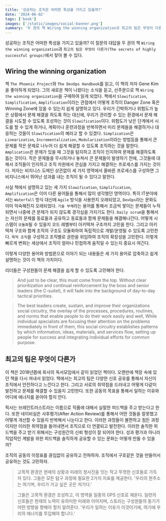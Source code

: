 ```yaml
---
title: '성공하는 조직은 어떠한 특성을 가지고 있을까?'
date: '2024-06-02'
tags: ['book']
images: ['/static/images/social-banner.png']
summary: '두 권의 책 Wiring the winning organization과 최고의 팀은 무엇이 다른가(The secrets of highly successful groups)을 읽었다. 성공하는 조직은 어떠한 특성을 가지고 있는지 두 권의 책으로 살펴보았다.'
---
```


성공하는 조직은 어떠한 특성을 가지고 있을까? 이 질문의 대답을 두 권의 책 `Wiring the winning organization`과 `최고의 팀은 무엇이 다른가(The secrets of highly successful groups)`에서 찾아 볼 수 있다.

## Wiring the winning organization

책 `The Phoenix Project`와 `The DevOps Handbook`를 읽고, 이 책의 저자 Gene Kim을 좋아하게 되었다. 그의 새로운 책이 나왔다는 소식을 듣고, 선주문으로 책 `Wiring the winning organization`을 구매하여 읽게 되었다. 책에서 `Slowification`, `Simplification`, `Amplification`이라는 관점에서 어떻게 조직이 Danger Zone 혹은 Winning Zone에 있을 수 있는지 쉽게 설명하고 있다. 우리가 긴박하거나 위험도가 높은 상황에서 문제 해결을 하도록 하는 대신에, 우리가 관리할 수 있는 환경에서 문제 해결을 시도할 수 있도록 조성하는 것이 `Slowification`이다. 위험도가 낮은 단계에서 시도를 할 수 있게 하거나, 계획이나 훈련과정을 반복하면서 미리 문제들을 해결하거나 대응하는 것들이 `Slowification`의 예라고 할 수 있겠다. `Simplication`은 `Linearization`, `Incrementalization`, `Modularization`이라는 방법등을 통해서 큰 문제를 작은 문제로 나누어 더 쉽게 해결할 수 있도록 조직하는 것을 말한다. `Amplication`은 문제가 있을 때 그것을 탐지하고 조직이 인지하여 문제를 해결하도록 돕는 것이다. 작은 문제들을 무시하거나 놓쳐서 큰 문제들이 발생하기 전에, 그것들에 대해서 조직들이 인지하고 조직 차원에서 관심을 가지고 해결하는 프로세스를 가지는 것이다. 저자는 비지니스 도메인 상관없이 세 가지 영역에서 올바른 프로세스를 구성하면 그 비지니스에서 뛰어난 성과를 내는 조직이 될 수 있다고 말한다.

사실 책에서 설명하고 있는 세 가지 `Slowification`, `Simplification`, `Amplification`은 이미 다른 용어들을 통해서 많이 생각했던 영역이다. 특히 IT분야에서는 `Waterfall` 방식 대신에 `Agile` 방식을 사용한지 오래되었고, `DevOps`라는 문화도 이미 익숙해진지 오래되었다. `기술 부채`라는 용어를 통해서 조금씩 쌓이는 문제들이 누적되면서 나중에 큰 문제가 되지 않도록 경각심을 가지기도 한다. `Daily scrum`을 통해서는 자신의 문제를 동료들과 공유하고 동료들과 함께 문제들을 해결해나간다. 어떻게 시스템이 `모듈화`될 수 있을지 코드 레벨부터 아키텍쳐 구조까지 고민을 한다. 그리고 아키텍쳐 구조와 함께 조직의 구조도 모듈화하여 독립적으로 개발/운영될 수 있도록 고민한다. `목적 조직`을 구성하고 조직별로 권한을 위임하여 조직의 확장성을 고민한다. 이렇게 빠르게 변화는 세상에서 조직이 얼마나 민첩하게 움직일 수 있는지 중요시 여긴다.

이렇게 다양한 용어와 방법론으로 이야기 되는 내용들은 세 가지 용어로 압축하고 쉽게 설명하는 것이 이 책의 가치이다.

리더들은 구성원들이 문제 해결을 쉽게 할 수 있도록 고민해야 한다.

> And just to be clear, this must come from the top. Without clear prioritization and continual reinforcement by the boss and senior leaders (the C-suitel), it will fade into the background of day-to-day tactical priorities.

> The best leaders create, sustain, and improve their organizations social circuitry, the overlay of the processes, procedures, routines, and norms that enable people to do their work easily and well, While individual specialists are focusing their attention on the problems immediately in front of them, this social circuitry establishes patterns by which information, ideas, materials, and services flow, setting up people for success and integrating individual efforts for common purpose.

## 최고의 팀은 무엇이 다른가

이 책은 2018년쯤에 회사의 독서모임에서 같이 읽었던 책이다. 오랜만에 책장 속에 있던 책을 다시 꺼내서 읽었다. 책에서는 최고의 팀은 다양한 신호 공유를 통해서 자신이 조직에서 안전하다고 느낀다고 한다. 그리고 서로의 취약점을 드러내고 어떻게 다같이 발전하고 문제를 해결할 수 있을지 고민한다. 또한 공동의 목표을 통해서 일하는 이유와 어디에 에너지를 쏟아야 할지 안다.

픽사는 브레인트러스트라는 이름으로 작품에 대해서 실랄한 피드백을 주고 받는다고 한다. 또한 네이비실은 사후평가(After Action Review)를 통해서 어떤 것들을 잘못했고 어떻게 개선할 수 있을지 반복해서 나눈다고 한다. 이러한 과정들이 불편하고 힘든 과정이지만 이러한 취약점을 들어내면서 조직으로 더 연결되고 발전한다. 이러한 솔직한 피드백을 주고 받기 위해서는 구성원간의 신뢰 형성이 잘 되어야 한다. 성과 평가과 아니라 직업적인 계발을 위한 피드백을 솔직하게 공유할 수 있는 문화는 어떻게 만들 수 있을까?

조직의 공동의 이정표를 끊임없이 공유하고 전파하자. 조직에서 구호같은 것을 만들어서 공유하는 것도 고민하자.

> 고목적 환경은 현재의 상황과 미래의 청사진을 잇는 작고 뚜렷한 신호들로 가득 차 있다. 그들은 모든 탐구 과정에 필요한 2가지 지표를 제공한다. '우리의 현주소는 여기며, 우리가 가고 싶은 곳은 저기다.'

> 그들은 고목적 환경은 조성하고, 이 영역을 일종의 GPS 신호로 채운다. 일련의 신호들은 현재의 노력이 유의미한 미래와 이어지며, 스토리는 구성원들의 동기가 어떤 방향을 향해야 할지 알려준다. '우리가 일하는 이유가 이것이기에, 여기에 우리의 에너지를 투입해야 합니다.'
